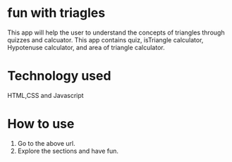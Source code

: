 # fun with triagles
This app will help the user to understand the concepts of triangles through quizzes and calcuator.
This app contains quiz, isTriangle calculator, Hypotenuse calculator, and area of triangle calculator.

# Technology used
HTML,CSS and Javascript

# How to use
 1. Go to the above url.
 2. Explore the sections and have fun.

